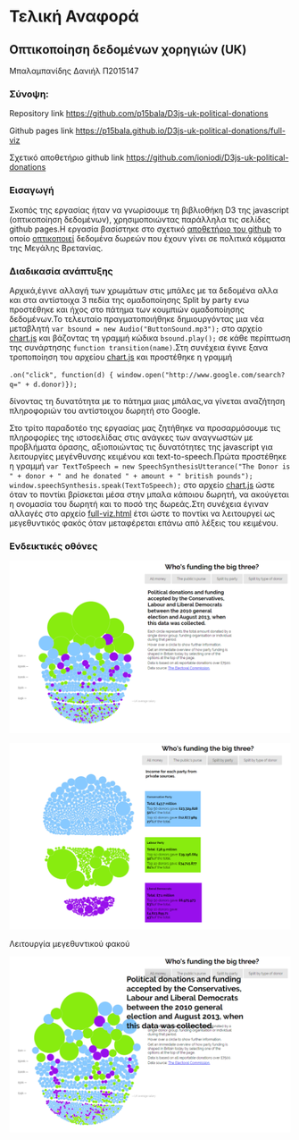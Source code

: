 # Τελική Αναφορά
## Οπτικοποίηση δεδομένων χορηγιών (UK) 
Μπαλαμπανίδης Δανιήλ Π2015147
### Σύνοψη: 

Repository link https://github.com/p15bala/D3js-uk-political-donations

Github pages link https://p15bala.github.io/D3js-uk-political-donations/full-viz

Σχετικό αποθετήριο github link https://github.com/ioniodi/D3js-uk-political-donations

### Εισαγωγή

Σκοπός της εργασίας ήταν να γνωρίσουμε τη βιβλιοθήκη D3 της javascript (οπτικοποίηση δεδομένων), χρησιμοποιώντας παράλληλα τις σελίδες github pages.Η εργασία βασίστηκε στο σχετικό [αποθετήριο του github](https://github.com/ioniodi/D3js-uk-political-donations) το οποίο [οπτικοποιεί](https://ioniodi.github.io/D3js-uk-political-donations/full-viz.html) δεδομένα δωρεών που έχουν γίνει σε πολιτικά κόμματα της Μεγάλης Βρετανίας.

### Διαδικασία ανάπτυξης 

Αρχικά,έγινε αλλαγή των χρωμάτων στις μπάλες με τα δεδομένα αλλα και στα αντίστοιχα 3 πεδία της ομαδοποίησης Split by party ενω προστέθηκε και ήχος στο πάτημα των κουμπιών ομαδοποίησης δεδομένων.Το τελευταίο πραγματοποιήθηκε δημιουργόντας μια νέα μεταβλητή `var bsound = new Audio("ButtonSound.mp3");` στο αρχείο [chart.js](https://github.com/p15bala/D3js-uk-political-donations/blob/master/chart.js) και βάζοντας τη γραμμή κώδικα `bsound.play();` σε κάθε περίπτωση της συνάρτησης `function transition(name)`.Στη συνέχεια έγινε ξανα τροποποίηση του αρχείου [chart.js](https://github.com/p15bala/D3js-uk-political-donations/blob/master/chart.js) και προστέθηκε η γραμμή 

`.on("click", function(d) { window.open("http://www.google.com/search?q=" + d.donor)});` 

δίνοντας τη δυνατότητα με το πάτημα μιας μπάλας,να γίνεται αναζήτηση πληροφοριών του αντίστοιχου δωρητή στο Google.

Στο τρίτο παραδοτέο της εργασίας μας ζητήθηκε να προσαρμόσουμε τις πληροφορίες της ιστοσελίδας στις ανάγκες των αναγνωστών με προβλήματα όρασης, αξιοποιώντας τις δυνατότητες της javascript για λειτουργίες μεγένθυνσης κειμένου και text-to-speech.Πρώτα προστέθηκε η γραμμή `var TextToSpeech = new SpeechSynthesisUtterance("The Donor is " + donor + " and he donated " + amount + " british pounds");
	window.speechSynthesis.speak(TextToSpeech);`  στο αρχείο [chart.js](https://github.com/p15bala/D3js-uk-political-donations/blob/master/chart.js) ώστε όταν το ποντίκι βρίσκεται μέσα στην μπαλα κάποιου δωρητή, να ακούγεται η ονομασία του δωρητή και το ποσό της δωρεάς.Στη συνέχεια έγιναν αλλαγές στο αρχείο [full-viz.html](https://github.com/p15bala/D3js-uk-political-donations/blob/master/full-viz.html) έτσι ώστε το ποντίκι να λειτουργεί ως μεγεθυντικός φακός όταν μεταφέρεται επάνω από λέξεις του κειμένου.
	
### Ενδεικτικές οθόνες 

![1](1.png)

![2](2.png)

Λειτουργία μεγεθυντικού φακού

![3](3.png)
